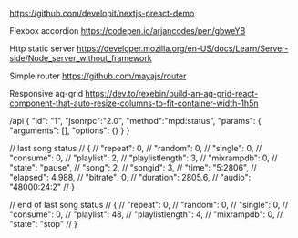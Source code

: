 https://github.com/developit/nextjs-preact-demo

Flexbox accordion
https://codepen.io/arjancodes/pen/gbweYB

Http static server
https://developer.mozilla.org/en-US/docs/Learn/Server-side/Node_server_without_framework

Simple router
https://github.com/mayajs/router

Responsive ag-grid
https://dev.to/rexebin/build-an-ag-grid-react-component-that-auto-resize-columns-to-fit-container-width-1h5n


/api
{
  "id": "1",
  "jsonrpc":"2.0",
  "method":"mpd:status",
  "params": {
    "arguments": [],
    "options": {}
  }
}



// last song status
// {
//   "repeat": 0,
//   "random": 0,
//   "single": 0,
//   "consume": 0,
//   "playlist": 2,
//   "playlistlength": 3,
//   "mixrampdb": 0,
//   "state": "pause",
//   "song": 2,
//   "songid": 3,
//   "time": "5:2806",
//   "elapsed": 4.988,
//   "bitrate": 0,
//   "duration": 2805.6,
//   "audio": "48000:24:2"
// }

// end of last song status
// {
//   "repeat": 0,
//   "random": 0,
//   "single": 0,
//   "consume": 0,
//   "playlist": 48,
//   "playlistlength": 4,
//   "mixrampdb": 0,
//   "state": "stop"
// }
